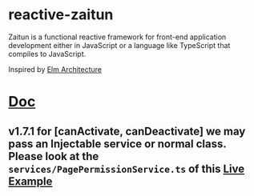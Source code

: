 # reactive-zaitun
Zaitun is a functional reactive framework for front-end application development either in JavaScript or a language like TypeScript that compiles to JavaScript.

Inspired by [Elm Architecture](https://guide.elm-lang.org/architecture/) 

# [Doc](https://github.com/JUkhan/reactive-zaitun/blob/master/README.md)


## v1.7.1 for [canActivate, canDeactivate] we may pass an Injectable service or normal class. Please look at the `services/PagePermissionService.ts` of this [Live Example](https://stackblitz.com/edit/zaitun-ui)